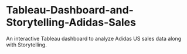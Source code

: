 # Tableau-Dashboard-and-Storytelling-Adidas-Sales
An interactive Tableau dashboard to analyze Adidas US sales data along with Storytelling.
